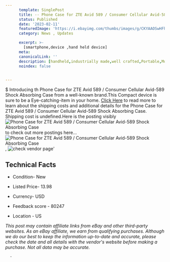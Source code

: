 ```yaml
---
      template: SinglePost
      title: -- Phone Case for ZTE Avid 589 / Consumer Cellular Avid-589 Shock Absorbing Case
      status: Published
      date: '2023-02-11'
      featuredImage: 'https://i.ebayimg.com/thumbs/images/g/CKYAAOSwHFhiuOfz/s-l225.jpg'
      category: News , Updates

      excerpt: >-
        [smartphone,device ,hand held device]
      meta:
      canonicalLink: ''
      description: [handheld,industrially made,well crafted,Portable,Mobile,Compact,Convenient,Lightweight,Maneuverable,Man-portable,Miniature,Carriable,Hand-held,Light,Holdable,Transportable,Mobile device,Pocket-sized,On-the-go,Wireless,Cordless,Compact size,Convenient size, smartphone,device ,hand held device]
      noindex: false
      

---
```

$
      Introducing th Phone Case for ZTE Avid 589 / Consumer Cellular Avid-589 Shock Absorbing Case from a well-known brand.This Compact device  is sure to be a Eye-catching-item in your home. [Click Here](https://www.ebay.com/itm/384589134499?hash=item598b4c7aa3%3Ag%3ACKYAAOSwHFhiuOfz&mkevt=1&mkcid=1&mkrid=711-53200-19255-0&campid=%253CePNCampaignId%253E&customid=%253CreferenceId%253E&toolid=10049) to read more to learn about the shipping costs and additional details for the Phone Case for ZTE Avid 589 / Consumer Cellular Avid-589 Shock Absorbing Case. Shipping cost is undefined.Here is the posting visibly ![Phone Case for ZTE Avid 589 / Consumer Cellular Avid-589 Shock Absorbing Case](https://i.ebayimg.com/thumbs/images/g/CKYAAOSwHFhiuOfz/s-l225.jpg) to check out more postings here... ![Phone Case for ZTE Avid 589 / Consumer Cellular Avid-589 Shock Absorbing Case](https://i.ebayimg.com/images/g/CKYAAOSwHFhiuOfz/s-l1600.jpg), ![check vendor page](https://origin-galleryplus.ebayimg.com/ws/web/384589134499_2_0_1/225x225.jpg,https://origin-galleryplus.ebayimg.com/ws/web/384589134499_3_0_1/225x225.jpg,https://origin-galleryplus.ebayimg.com/ws/web/384589134499_4_0_1/225x225.jpg,https://origin-galleryplus.ebayimg.com/ws/web/384589134499_5_0_1/225x225.jpg,https://origin-galleryplus.ebayimg.com/ws/web/384589134499_6_0_1/225x225.jpg,https://origin-galleryplus.ebayimg.com/ws/web/384589134499_7_0_1/225x225.jpg,https://origin-galleryplus.ebayimg.com/ws/web/384589134499_8_0_1/225x225.jpg)'

      

 ## Technical Facts 



     
      

 - Condition- New 


      

 - Listed Price- 13.98 


      

 - Currency- USD 


      

 - Feedback score - 80247 


      

 - Location - US 


      
      

 *_This post may contain affiliate links from eBay and other third-party websites. As an eBay affiliate, we earn from qualifying purchases. Although we do our best to keep the information up-to-date and accurate, please check the date and all details with the vendor's website before making a purchase. Not all data may be accurate._*




      -
